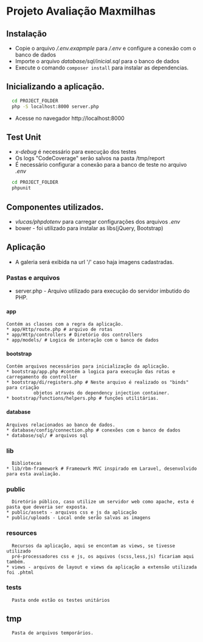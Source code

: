 # Projeto Avaliação Maxmilhas



## Instalação
* Copie o arquivo */.env.exapmple* para */.env* e configure a conexão com o banco de dados
* Importe o arquivo *database/sql/inicial.sql* para o banco de dados
* Execute o comando `composer install` para instalar as dependencias.



## Inicializando a aplicação.

```bash
  cd PROJECT_FOLDER  
  php -S localhost:8000 server.php
  ```


* Acesse no navegador http://localhost:8000

## Test Unit

* *x-debug* é necessário para execução dos testes
* Os logs "CodeCoverage" serão salvos na pasta /tmp/report
* É necessário configurar a conexão para a banco de teste no arquivo *.env*

```bash
  cd PROJECT_FOLDER
  phpunit
```

## Componentes utilizados.
* *vlucas/phpdotenv* para carregar configurações dos arquivos *.env*
* bower - foi utilizado para instalar as libs(jQuery, Bootstrap)

## Aplicação
* A galeria será exibida na url '/' caso haja imagens cadastradas.




### Pastas e arquivos

  * server.php  - Arquivo utilizado para execução do servidor imbutido do PHP.

#### app
    Contém as classes com a regra da aplicação.
    * app/Http/route.php # arquivo de rotas
    * app/Http/controllers # Diretório dos controllers
    * app/models/ # Logica de interação com o banco de dados

#### bootstrap
    Contém arquivos necessários para inicialização da aplicação.
    * bootstrap/app.php #contém a logica para execução das rotas e carregamento do controller
    * bootstrap/di/registers.php # Neste arquivo é realizado os "binds" para criação
              objetos através do dependency injection container.
    * bootstrap/functions/helpers.php # funções utilitárias.

#### database
    Arquivos relacionados ao banco de dados.    
    * database/config/connection.php # conexões com o banco de dados
    * database/sql/ # arquivos sql
### lib
      Bibliotecas
    * lib/rbm-framework # Frameowrk MVC inspirado em Laravel, desenvolvido para esta avaliação.

### public
      Diretório público, caso utilize um servidor web como apache, esta é pasta que deveria ser exposta.
    * public/assets - arquivos css e js da aplicação
    * public/uploads - Local onde serão salvas as imagens
### resources  
      Recursos da aplicação, aqui se encontam as views, se tivesse utilizado
      pré-processadores css e js, os aquivos (scss,less,js) ficariam aqui também.
    * views - arquivos de layout e views da aplicação a extensão utilizada foi .phtml
### tests
      Pasta onde estão os testes unitários
## tmp
      Pasta de arquivos temporários.
